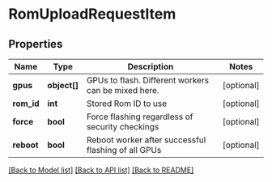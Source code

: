 # RomUploadRequestItem

## Properties
Name | Type | Description | Notes
------------ | ------------- | ------------- | -------------
**gpus** | **object[]** | GPUs to flash. Different workers can be mixed here. | [optional] 
**rom_id** | **int** | Stored Rom ID to use | [optional] 
**force** | **bool** | Force flashing regardless of security checkings | [optional] 
**reboot** | **bool** | Reboot worker after successful flashing of all GPUs | [optional] 

[[Back to Model list]](../README.md#documentation-for-models) [[Back to API list]](../README.md#documentation-for-api-endpoints) [[Back to README]](../README.md)


